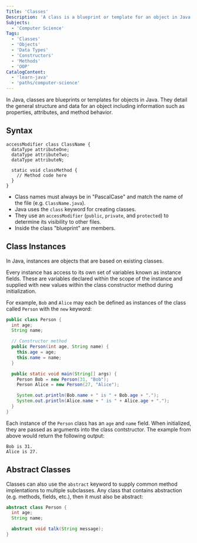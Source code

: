 ```yaml
---
Title: 'Classes'
Description: 'A class is a blueprint or template for an object in Java.'
Subjects:
  - 'Computer Science'
Tags:
  - 'Classes'
  - 'Objects'
  - 'Data Types'
  - 'Constructors'
  - 'Methods'
  - 'OOP'
CatalogContent:
  - 'learn-java'
  - 'paths/computer-science'
---
```


In Java, classes are blueprints or templates for objects in Java. They detail the general structure and data for an object including information such as properties, attributes, and method behavior.

## Syntax

```pseudo
accessModifier class ClassName {
  dataType attributeOne;
  dataType attributeTwo;
  dataType attributeN;

  static void classMethod {
    // Method code here
  }
}
```

- Class names must always be in "PascalCase" and match the name of the file (e.g. `ClassName.java`).
- Java uses the `class` keyword for creating classes.
- They use an `accessModifier` (`public`, `private`, and `protected`) to determine its visibility to other files.
- Inside the class "blueprint" are members.

## Class Instances

In Java, instances are objects that are based on existing classes.

Every instance has access to its own set of variables known as instance fields. These are variables declared within the scope of the instance and supplied with new values within the class constructor method during initialization.

For example, `Bob` and `Alice` may each be defined as instances of the class called `Person` with the `new` keyword:

```java
public class Person {
  int age;
  String name;

  // Constructor method
  public Person(int age, String name) {
    this.age = age;
    this.name = name;
  }

  public static void main(String[] args) {
    Person Bob = new Person(31, "Bob");
    Person Alice = new Person(27, "Alice");

    System.out.println(Bob.name + " is " + Bob.age + ".");
    System.out.println(Alice.name + " is " + Alice.age + ".");
  }
}
```

Each instance of the `Person` class has an `age` and `name` field. When initialized, they are passed as arguments into the class contstructor. The example from above would return the following output:

```shell
Bob is 31.
Alice is 27.
```

## Abstract Classes

Classes can also use the `abstract` keyword to supply common method implentations to multiple subclasses. Any class that contains abstraction (e.g. methods, fields, etc.), then it must also be abstract:

```java
abstract class Person {
  int age;
  String name;

  abstract void talk(String message);
}
```
